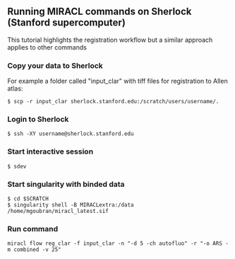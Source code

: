 ## Running MIRACL commands on Sherlock (Stanford supercomputer)

This tutorial highlights the registration workflow but 
a similar approach applies to other commands 

### Copy your data to Sherlock 
For example a folder called "input_clar" with tiff files for registration to Allen atlas:
    
    $ scp -r input_clar sherlock.stanford.edu:/scratch/users/username/. 

### Login to Sherlock
    $ ssh -XY username@sherlock.stanford.edu

### Start interactive session
    $ sdev

### Start singularity with binded data
    $ cd $SCRATCH
    $ singularity shell -B MIRACLextra:/data /home/mgoubran/miracl_latest.sif

### Run command
    miracl flow reg_clar -f input_clar -n "-d 5 -ch autofluo" -r "-o ARS -m combined -v 25"

